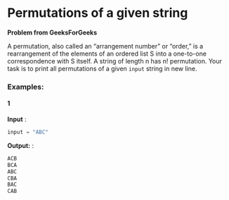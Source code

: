 # Permutations of a given string

**Problem from GeeksForGeeks**

A permutation, also called an “arrangement number” or “order,” is a rearrangement of the elements of an ordered list S into a one-to-one correspondence with S itself. A string of length n has n! permutation.
Your task is to print all permutations of a given `input` string in new line.

### Examples:

#### 1

**Input** : 
```java 
input = "ABC"
```

**Output:** : 
```java 
ACB
BCA
ABC
CBA
BAC
CAB
```

